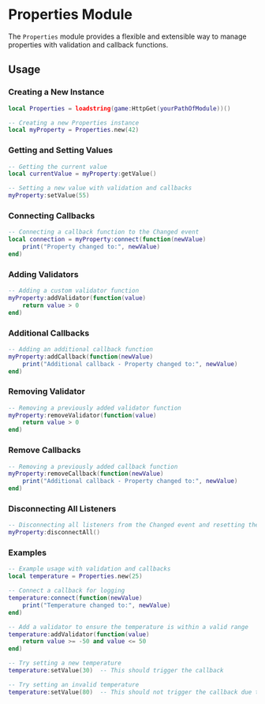 # Properties Module

The `Properties` module provides a flexible and extensible way to manage properties with validation and callback functions.

## Usage

### Creating a New Instance

```lua
local Properties = loadstring(game:HttpGet(yourPathOfModule))()

-- Creating a new Properties instance
local myProperty = Properties.new(42)
```
### Getting and Setting Values

```lua
-- Getting the current value
local currentValue = myProperty:getValue()

-- Setting a new value with validation and callbacks
myProperty:setValue(55)
```

### Connecting Callbacks

```lua
-- Connecting a callback function to the Changed event
local connection = myProperty:connect(function(newValue)
    print("Property changed to:", newValue)
end)
```

### Adding Validators

```lua
-- Adding a custom validator function
myProperty:addValidator(function(value)
    return value > 0
end)
```

### Additional Callbacks

```lua
-- Adding an additional callback function
myProperty:addCallback(function(newValue)
    print("Additional callback - Property changed to:", newValue)
end)
```

### Removing Validator

```lua
-- Removing a previously added validator function
myProperty:removeValidator(function(value)
    return value > 0
end)
```

### Remove Callbacks

```lua
-- Removing a previously added callback function
myProperty:removeCallback(function(newValue)
    print("Additional callback - Property changed to:", newValue)
end)
```

### Disconnecting All Listeners

```lua
-- Disconnecting all listeners from the Changed event and resetting the event
myProperty:disconnectAll()
```

### Examples

```lua
-- Example usage with validation and callbacks
local temperature = Properties.new(25)

-- Connect a callback for logging
temperature:connect(function(newValue)
    print("Temperature changed to:", newValue)
end)

-- Add a validator to ensure the temperature is within a valid range
temperature:addValidator(function(value)
    return value >= -50 and value <= 50
end)

-- Try setting a new temperature
temperature:setValue(30)  -- This should trigger the callback

-- Try setting an invalid temperature
temperature:setValue(80)  -- This should not trigger the callback due to validation

```
